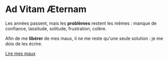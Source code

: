 # Ad Vitam Æternam

Les années passent, mais les __problèmes__ restent les mêmes&nbsp;: manque de confiance, lassitude, solitude, frustration, colère.

Afin de me __libérer__ de mes maux, il ne me reste qu'une seule solution&nbsp;: je me dois de les écrire.

<a href="?md=list" class="DS_Button --secondary">Lire mes maux</a>